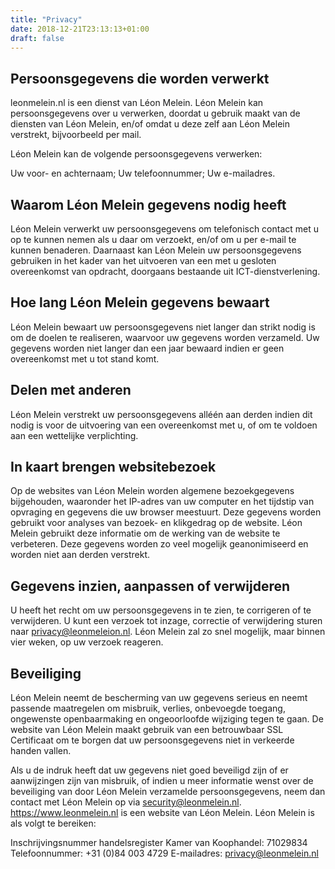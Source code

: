 ```yaml
---
title: "Privacy"
date: 2018-12-21T23:13:13+01:00
draft: false
---
```


## Persoonsgegevens die worden verwerkt
leonmelein.nl is een dienst van Léon Melein. Léon Melein kan persoonsgegevens over u verwerken, doordat u gebruik maakt van de diensten van Léon Melein, en/of omdat u deze zelf aan Léon Melein verstrekt, bijvoorbeeld per mail.

Léon Melein kan de volgende persoonsgegevens verwerken:

Uw voor- en achternaam;
Uw telefoonnummer;
Uw e-mailadres.

## Waarom Léon Melein gegevens nodig heeft
Léon Melein verwerkt uw persoonsgegevens om telefonisch contact met u op te kunnen nemen als u daar om verzoekt, en/of om u per e-mail te kunnen benaderen. Daarnaast kan Léon Melein uw persoonsgegevens gebruiken in het kader van het uitvoeren van een met u gesloten overeenkomst van opdracht, doorgaans bestaande uit ICT-dienstverlening.

## Hoe lang Léon Melein gegevens bewaart
Léon Melein bewaart uw persoonsgegevens niet langer dan strikt nodig is om de doelen te realiseren, waarvoor uw gegevens worden verzameld. Uw gegevens worden niet langer dan een jaar bewaard indien er geen overeenkomst met u tot stand komt.

## Delen met anderen
Léon Melein verstrekt uw persoonsgegevens alléén aan derden indien dit nodig is voor de uitvoering van een overeenkomst met u, of om te voldoen aan een wettelijke verplichting.

## In kaart brengen websitebezoek
Op de websites van Léon Melein worden algemene bezoekgegevens bijgehouden, waaronder het IP-adres van uw computer en het tijdstip van opvraging en gegevens die uw browser meestuurt. Deze gegevens worden gebruikt voor analyses van bezoek- en klikgedrag op de website. Léon Melein gebruikt deze informatie om de werking van de website te verbeteren. Deze gegevens worden zo veel mogelijk geanonimiseerd en worden niet aan derden verstrekt.

## Gegevens inzien, aanpassen of verwijderen
U heeft het recht om uw persoonsgegevens in te zien, te corrigeren of te verwijderen. U kunt een verzoek tot inzage, correctie of verwijdering sturen naar <privacy@leonmeleion.nl>. Léon Melein zal zo snel mogelijk, maar binnen vier weken, op uw verzoek reageren.

## Beveiliging
Léon Melein neemt de bescherming van uw gegevens serieus en neemt passende maatregelen om misbruik, verlies, onbevoegde toegang, ongewenste openbaarmaking en ongeoorloofde wijziging tegen te gaan. De website van Léon Melein maakt gebruik van een betrouwbaar SSL Certificaat om te borgen dat uw persoonsgegevens niet in verkeerde handen vallen.

Als u de indruk heeft dat uw gegevens niet goed beveiligd zijn of er aanwijzingen zijn van misbruik, of indien u meer informatie wenst over de beveiliging van door Léon Melein verzamelde persoonsgegevens, neem dan contact met Léon Melein op via <security@leonmelein.nl>. <https://www.leonmelein.nl> is een website van Léon Melein. Léon Melein is als volgt te bereiken:

Inschrijvingsnummer handelsregister Kamer van Koophandel: 71029834
Telefoonnummer: +31 (0)84 003 4729
E-mailadres: <privacy@leonmelein.nl>
